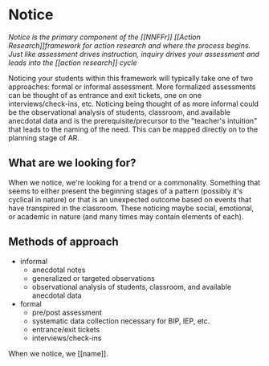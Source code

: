 # Notice

*Notice is the primary component of the [[NNFFr]] [[Action Research]]framework for action research and where the process begins. Just like assessment drives instruction, inquiry drives your assessment and leads into the [[action research]] cycle*

Noticing your students within this framework will typically take one of two approaches: formal or informal assessment. More formalized assessments can be thought of as entrance and exit tickets, one on one interviews/check-ins, etc. Noticing being thought of as more informal could be the observational analysis of students, classroom, and available anecdotal data and is the prerequisite/precursor to the "teacher's intuition" that leads to the naming of the need. This can be mapped directly on to the planning stage of AR.


## What are we looking for?

When we notice, we're looking for a trend or a commonality. Something that seems to either present the beginning stages of a pattern (possibly it's cyclical in nature) or that is an unexpected outcome based on events that have transpired in the classroom. These noticing maybe social, emotional, or academic in nature (and many times may contain elements of each).


## Methods of approach

- informal
	-	anecdotal notes
	-	generalized or targeted observations
	-	observational analysis of students, classroom, and available anecdotal data
- formal
	-	pre/post assessment
	-	systematic data collection necessary for BIP, IEP, etc.
	-	entrance/exit tickets
	-	interviews/check-ins

When we notice, we [[name]].